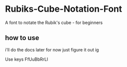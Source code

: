 # Rubiks-Cube-Notation-Font
A font to notate the Rubik's cube - for beginners

## how to use
i'll do the docs later for now just figure it out ig

Use keys FfUuBbRrLl
